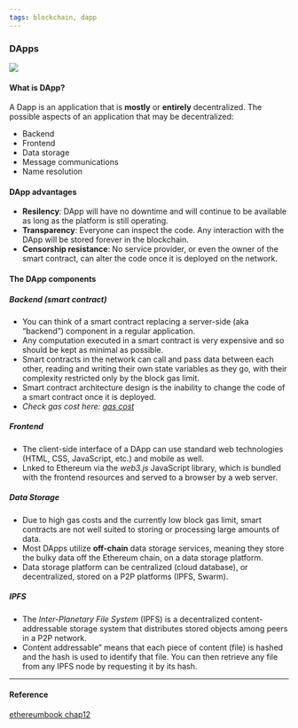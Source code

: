 ```yaml
---
tags: blockchain, dapp
---
```


### DApps

![](https://github.com/ethereumbook/ethereumbook/raw/develop/images/web3suite.png)

#### What is DApp?

A Dapp is an application that is **mostly** or **entirely** decentralized. The
possible aspects of an application that may be decentralized:

- Backend
- Frontend
- Data storage
- Message communications
- Name resolution

#### DApp advantages

- **Resilency**: DApp will have no downtime and will continue to be available as
  long as the platform is still operating.
- **Transparency**: Everyone can inspect the code. Any interaction with the DApp
  will be stored forever in the blockchain.
- **Censorship resistance**: No service provider, or even the owner of the smart
  contract, can alter the code once it is deployed on the network.

#### The DApp components

##### Backend (smart contract)

- You can think of a smart contract replacing a server-side (aka “backend”)
  component in a regular application.
- Any computation executed in a smart contract is very expensive and so should
  be kept as minimal as possible.
- Smart contracts in the network can call and pass data between each other,
  reading and writing their own state variables as they go, with their
  complexity restricted only by the block gas limit.
- Smart contract architecture design is the inability to change the code of a
  smart contract once it is deployed.
- _Check gas cost here:
  [gas cost](https://github.com/djrtwo/evm-opcode-gas-costs/blob/master/opcode-gas-costs_EIP-150_revision-1e18248_2017-04-12.csv)_

##### Frontend

- The client-side interface of a DApp can use standard web technologies (HTML,
  CSS, JavaScript, etc.) and mobile as well.
- Lnked to Ethereum via the _web3.js_ JavaScript library, which is bundled with
  the frontend resources and served to a browser by a web server.

##### Data Storage

- Due to high gas costs and the currently low block gas limit, smart contracts
  are not well suited to storing or processing large amounts of data.
- Most DApps utilize **off-chain** data storage services, meaning they store the
  bulky data off the Ethereum chain, on a data storage platform.
- Data storage platform can be centralized (cloud database), or decentralized,
  stored on a P2P platforms (IPFS, Swarm).

##### IPFS

- The _Inter-Planetary File System_ (IPFS) is a decentralized
  content-addressable storage system that distributes stored objects among peers
  in a P2P network.
- Content addressable” means that each piece of content (file) is hashed and the
  hash is used to identify that file. You can then retrieve any file from any
  IPFS node by requesting it by its hash.

---

#### Reference

[ethereumbook chap12](https://github.com/ethereumbook/ethereumbook/blob/develop/12dapps.asciidoc)
